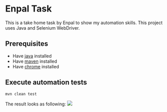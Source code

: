 # Enpal Task
This is a take home task by Enpal to show my automation skills. This project uses Java and Selenium WebDriver.


## Prerequisites ##

* Have [java](http://www.oracle.com/technetwork/java/javase/downloads/index.html) installed
* Have [maven](http://maven.apache.org/) installed
* Have [chrome](https://www.google.com/chrome/?brand=CHBD&gclid=Cj0KCQjwgtWDBhDZARIsADEKwgMr3cEE7Jfe49D73yHfuU3Q1UJV2qiqh4K4VYazBzGvAqRCeuzx6bkaAjxKEALw_wcB&gclsrc=aw.ds) installed


## Execute automation tests ##

```bash
mvn clean test
```

The result looks as following:
![](EnpalGif.gif)